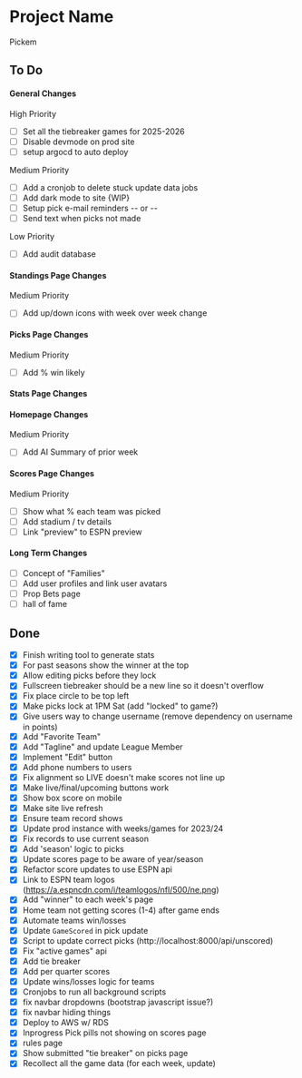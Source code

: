 # Project Name
Pickem

## To Do

#### General Changes 
High Priority 
- [ ] Set all the tiebreaker games for 2025-2026
- [ ] Disable devmode on prod site
- [ ] setup argocd to auto deploy 

Medium Priority 
- [ ] Add a cronjob to delete stuck update data jobs
- [ ] Add dark mode to site {WIP}
- [ ] Setup pick e-mail reminders -- or --
- [ ] Send text when picks not made 

Low Priority
- [ ] Add audit database 

#### Standings Page Changes
Medium Priority 
- [ ] Add up/down icons with week over week change

#### Picks Page Changes
Medium Priority 
- [ ] Add % win likely 

#### Stats Page Changes 

#### Homepage Changes
Medium Priority 
- [ ] Add AI Summary of prior week 

#### Scores Page Changes 
Medium Priority 
- [ ] Show what % each team was picked 
- [ ] Add stadium / tv details
- [ ] Link "preview" to ESPN preview 

#### Long Term Changes 
- [ ] Concept of "Families" 
- [ ] Add user profiles and link user avatars 
- [ ] Prop Bets page 
- [ ] hall of fame

## Done 
- [x] Finish writing tool to generate stats
- [x] For past seasons show the winner at the top
- [x] Allow editing picks before they lock 
- [x] Fullscreen tiebreaker should be a new line so it doesn't overflow
- [x] Fix place circle to be top left 
- [x] Make picks lock at 1PM Sat (add "locked" to game?)
- [x] Give users way to change username (remove dependency on username in points)
- [x] Add "Favorite Team"
- [x] Add "Tagline" and update League Member 
- [x] Implement "Edit" button 
- [x] Add phone numbers to users 
- [x] Fix alignment so LIVE doesn't make scores not line up 
- [x] Make live/final/upcoming buttons work 
- [x] Show box score on mobile
- [x] Make site live refresh 
- [x] Ensure team record shows
- [x] Update prod instance with weeks/games for 2023/24
- [x] Fix records to use current season
- [x] Add 'season' logic to picks
- [x] Update scores page to be aware of year/season 
- [x] Refactor score updates to use ESPN api
- [x] Link to ESPN team logos (https://a.espncdn.com/i/teamlogos/nfl/500/ne.png)
- [x] Add "winner" to each week's page 
- [x] Home team not getting scores (1-4) after game ends
- [x] Automate teams win/losses 
- [x] Update `GameScored` in pick update 
- [x] Script to update correct picks (http://localhost:8000/api/unscored)
- [x] Fix "active games" api
- [x] Add tie breaker 
- [x] Add per quarter scores 
- [x] Update wins/losses logic for teams 
- [x] Cronjobs to run all background scripts 
- [x] fix navbar dropdowns (bootstrap javascript issue?)
- [x] fix navbar hiding things
- [x] Deploy to AWS w/ RDS 
- [x] Inprogress Pick pills not showing on scores page 
- [x] rules page 
- [x] Show submitted "tie breaker" on picks page 
- [x] Recollect all the game data (for each week, update)
